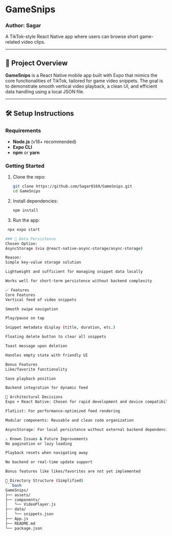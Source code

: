 # GameSnips

### Author: Sagar

A TikTok-style React Native app where users can browse short game-related video clips.

---

## 🚀 Project Overview

**GameSnips** is a React Native mobile app built with Expo that mimics the core functionalities of TikTok, tailored for game video snippets. The goal is to demonstrate smooth vertical video playback, a clean UI, and efficient data handling using a local JSON file.

---

## 🛠️ Setup Instructions

### Requirements

- **Node.js** (v18+ recommended)
- **Expo CLI**
- **npm** or **yarn**

### Getting Started

1. Clone the repo:
   ```bash
   git clone https://github.com/Sagar0169/GameSnips.git
   cd GameSnips

2. Install dependencies:
   ```bash
   npm install

3. Run the app:
  ```bash
   npx expo start

### 💾 Data Persistence
Chosen Option:
AsyncStorage (via @react-native-async-storage/async-storage)

Reason:
Simple key-value storage solution

Lightweight and sufficient for managing snippet data locally

Works well for short-term persistence without backend complexity

✅ Features
Core Features
 Vertical feed of video snippets

 Smooth swipe navigation

 Play/pause on tap

 Snippet metadata display (title, duration, etc.)

 Floating delete button to clear all snippets

 Toast message upon deletion

 Handles empty state with friendly UI

Bonus Features
 Like/favorite functionality

 Save playback position

 Backend integration for dynamic feed

🧠 Architectural Decisions
Expo + React Native: Chosen for rapid development and device compatibility

FlatList: For performance-optimized feed rendering

Modular components: Reusable and clean code organization

AsyncStorage: For local persistence without external backend dependencies

⚠️ Known Issues & Future Improvements
No pagination or lazy loading

Playback resets when navigating away

No backend or real-time update support

Bonus features like likes/favorites are not yet implemented

📁 Directory Structure (Simplified)
  ```bash
GameSnips/
├── assets/
├── components/
│   └── VideoPlayer.js
├── data/
│   └── snippets.json
├── App.js
├── README.md
└── package.json